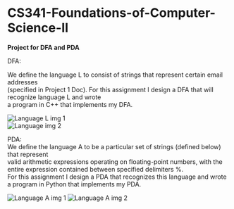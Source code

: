 # CS341-Foundations-of-Computer-Science-II
**Project for DFA and PDA**

DFA:  

We define the language L to consist of strings that represent certain email addresses  
(specified in Project 1 Doc). For this assignment I design a DFA that will recognize language L and wrote  
a program in C++ that implements my DFA.  

![Language L img 1](https://user-images.githubusercontent.com/98997616/204620635-e387d5ba-1229-4794-8a73-1bcebd36d5eb.JPG)  
![Language img 2](https://user-images.githubusercontent.com/98997616/204620663-29349093-0d47-45de-8c6f-972dc23ff6de.JPG)



PDA:  
We define the language A to be a particular set of strings (defined below) that represent  
valid arithmetic expressions operating on floating-point numbers, with the entire expression contained between specified delimiters %.   
For this assignment I design a PDA that recognizes this language and wrote a program in Python that implements my PDA.  

![Language A img 1](https://user-images.githubusercontent.com/98997616/204620790-85e3d725-faee-4034-a214-dd6faf171ebf.JPG)
![Language A img 2](https://user-images.githubusercontent.com/98997616/204620791-9e32b44d-c9a1-4ca4-8cb1-995ce4c1a7b6.JPG)
